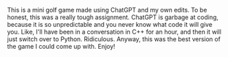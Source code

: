 This is a mini golf game made using ChatGPT and my own edits. To be honest, this was a really tough assignment. ChatGPT is garbage at coding, because it is so unpredictable and you never know what code it will give you. Like, I'll have been in a conversation in C++ for an hour, and then it will just switch over to Python. Ridiculous. Anyway, this was the best version of the game I could come up with. Enjoy!
